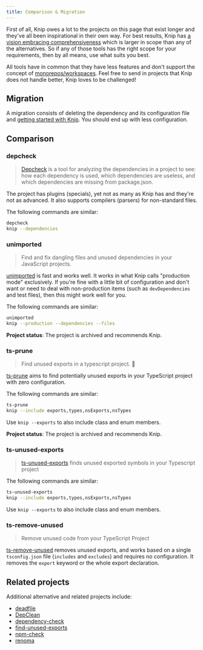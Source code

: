 ```yaml
---
title: Comparison & Migration
---
```


First of all, Knip owes a lot to the projects on this page that exist longer and
they've all been inspirational in their own way. For best results, Knip has [a
vision embracing comprehensiveness][1] which is larger in scope than any of the
alternatives. So if any of those tools has the right scope for your
requirements, then by all means, use what suits you best.

All tools have in common that they have less features and don't support the
concept of [monorepos/workspaces][2]. Feel free to send in projects that Knip
does not handle better, Knip loves to be challenged!

## Migration

A migration consists of deleting the dependency and its configuration file and
[getting started with Knip][3]. You should end up with less configuration.

## Comparison

### depcheck

> [Depcheck][4] is a tool for analyzing the dependencies in a project to see:
> how each dependency is used, which dependencies are useless, and which
> dependencies are missing from package.json.

The project has plugins (specials), yet not as many as Knip has and they're not
as advanced. It also supports compilers (parsers) for non-standard files.

The following commands are similar:

```sh
depcheck
knip --dependencies
```

### unimported

> Find and fix dangling files and unused dependencies in your JavaScript
> projects.

[unimported][5] is fast and works well. It works in what Knip calls "production
mode" exclusively. If you're fine with a little bit of configuration and don't
want or need to deal with non-production items (such as `devDependencies` and
test files), then this might work well for you.

The following commands are similar:

```sh
unimported
knip --production --dependencies --files
```

**Project status**: The project is archived and recommends Knip.

### ts-prune

> Find unused exports in a typescript project. 🛀

[ts-prune][6] aims to find potentially unused exports in your TypeScript project
with zero configuration.

The following commands are similar:

```sh
ts-prune
knip --include exports,types,nsExports,nsTypes
```

Use `knip --exports` to also include class and enum members.

**Project status**: The project is archived and recommends Knip.

### ts-unused-exports

> [ts-unused-exports][7] finds unused exported symbols in your Typescript
> project

The following commands are similar:

```sh
ts-unused-exports
knip --include exports,types,nsExports,nsTypes
```

Use `knip --exports` to also include class and enum members.

### ts-remove-unused

> Remove unused code from your TypeScript Project

[ts-remove-unused][8] removes unused exports, and works based on a single
`tsconfig.json` file (`includes` and `excludes`) and requires no configuration.
It removes the `export` keyword or the whole export declaration.

## Related projects

Additional alternative and related projects include:

- [deadfile][9]
- [DepClean][10]
- [dependency-check][11]
- [find-unused-exports][12]
- [npm-check][13]
- [renoma][14]

[1]: ./why-use-knip.md#comprehensive
[2]: ../features/monorepos-and-workspaces.md
[3]: ../overview/getting-started.mdx
[4]: https://github.com/depcheck/depcheck
[5]: https://github.com/smeijer/unimported
[6]: https://github.com/nadeesha/ts-prune
[7]: https://github.com/pzavolinsky/ts-unused-exports
[8]: https://github.com/line/ts-remove-unused
[9]: https://github.com/M-Izadmehr/deadfile
[10]: https://github.com/mysteryven/depclean
[11]: https://github.com/dependency-check-team/dependency-check
[12]: https://github.com/jaydenseric/find-unused-exports
[13]: https://github.com/dylang/npm-check
[14]: https://github.com/bluwy/renoma
